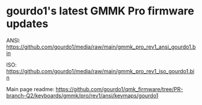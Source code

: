 # gourdo1's latest GMMK Pro firmware updates

ANSI: https://github.com/gourdo1/media/raw/main/gmmk_pro_rev1_ansi_gourdo1.bin

ISO: https://github.com/gourdo1/media/raw/main/gmmk_pro_rev1_iso_gourdo1.bin

Main page readme: https://github.com/gourdo1/qmk_firmware/tree/PR-branch-Q2/keyboards/gmmk/pro/rev1/ansi/keymaps/gourdo1
